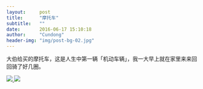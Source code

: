 ```yaml
---
layout:     post
title:      "摩托车"
subtitle:   ""
date:       2016-06-17 15:10:18
author:     "Cundong"
header-img: "img/post-bg-02.jpg"
---
```


<p>
	大伯给买的摩托车，这是人生中第一辆「机动车辆」，我一大早上就在家里来来回回骑了好几圈。
</p>

<a href="#">
    <img src="{{ site.baseurl }}/img/map_66.jpg">
</a>

<a href="#">
    <img src="{{ site.baseurl }}/img/map_65.jpg">
</a>
